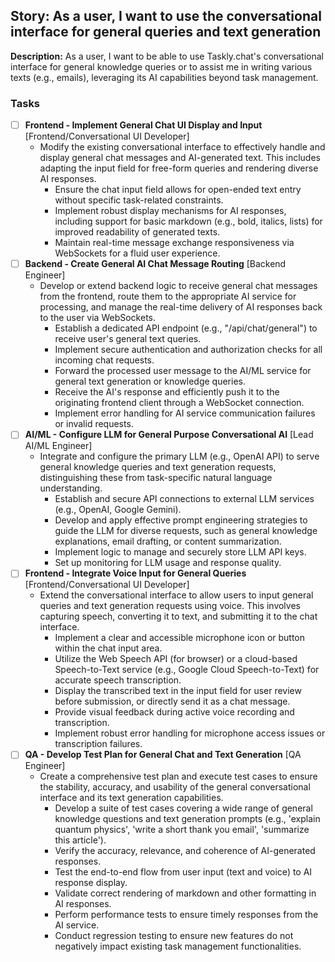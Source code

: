 ## Story: As a user, I want to use the conversational interface for general queries and text generation

**Description:**
As a user, I want to be able to use Taskly.chat's conversational interface for general knowledge queries or to assist me in writing various texts (e.g., emails), leveraging its AI capabilities beyond task management.

### Tasks

- [ ] **Frontend - Implement General Chat UI Display and Input** [Frontend/Conversational UI Developer]
  - Modify the existing conversational interface to effectively handle and display general chat messages and AI-generated text. This includes adapting the input field for free-form queries and rendering diverse AI responses.
    *   Ensure the chat input field allows for open-ended text entry without specific task-related constraints.
    *   Implement robust display mechanisms for AI responses, including support for basic markdown (e.g., bold, italics, lists) for improved readability of generated texts.
    *   Maintain real-time message exchange responsiveness via WebSockets for a fluid user experience.
- [ ] **Backend - Create General AI Chat Message Routing** [Backend Engineer]
  - Develop or extend backend logic to receive general chat messages from the frontend, route them to the appropriate AI service for processing, and manage the real-time delivery of AI responses back to the user via WebSockets.
    *   Establish a dedicated API endpoint (e.g., "/api/chat/general") to receive user's general text queries.
    *   Implement secure authentication and authorization checks for all incoming chat requests.
    *   Forward the processed user message to the AI/ML service for general text generation or knowledge queries.
    *   Receive the AI's response and efficiently push it to the originating frontend client through a WebSocket connection.
    *   Implement error handling for AI service communication failures or invalid requests.
- [ ] **AI/ML - Configure LLM for General Purpose Conversational AI** [Lead AI/ML Engineer]
  - Integrate and configure the primary LLM (e.g., OpenAI API) to serve general knowledge queries and text generation requests, distinguishing these from task-specific natural language understanding.
    *   Establish and secure API connections to external LLM services (e.g., OpenAI, Google Gemini).
    *   Develop and apply effective prompt engineering strategies to guide the LLM for diverse requests, such as general knowledge explanations, email drafting, or content summarization.
    *   Implement logic to manage and securely store LLM API keys.
    *   Set up monitoring for LLM usage and response quality.
- [ ] **Frontend - Integrate Voice Input for General Queries** [Frontend/Conversational UI Developer]
  - Extend the conversational interface to allow users to input general queries and text generation requests using voice. This involves capturing speech, converting it to text, and submitting it to the chat interface.
    *   Implement a clear and accessible microphone icon or button within the chat input area.
    *   Utilize the Web Speech API (for browser) or a cloud-based Speech-to-Text service (e.g., Google Cloud Speech-to-Text) for accurate speech transcription.
    *   Display the transcribed text in the input field for user review before submission, or directly send it as a chat message.
    *   Provide visual feedback during active voice recording and transcription.
    *   Implement robust error handling for microphone access issues or transcription failures.
- [ ] **QA - Develop Test Plan for General Chat and Text Generation** [QA Engineer]
  - Create a comprehensive test plan and execute test cases to ensure the stability, accuracy, and usability of the general conversational interface and its text generation capabilities.
    *   Develop a suite of test cases covering a wide range of general knowledge questions and text generation prompts (e.g., 'explain quantum physics', 'write a short thank you email', 'summarize this article').
    *   Verify the accuracy, relevance, and coherence of AI-generated responses.
    *   Test the end-to-end flow from user input (text and voice) to AI response display.
    *   Validate correct rendering of markdown and other formatting in AI responses.
    *   Perform performance tests to ensure timely responses from the AI service.
    *   Conduct regression testing to ensure new features do not negatively impact existing task management functionalities.
